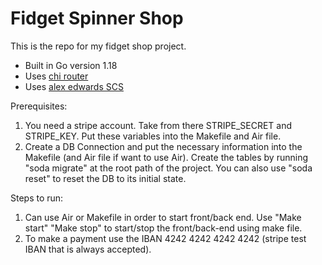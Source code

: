 # Fidget Spinner Shop

This is the repo for my fidget shop project.

- Built in Go version 1.18
- Uses [chi router](https://github.com/go-chi/chi)
- Uses [alex edwards SCS](https://github.com/alexedwards/scs/v2)

Prerequisites:
1. You need a stripe account. Take from there STRIPE_SECRET and STRIPE_KEY. Put these variables into the Makefile and Air file.
2. Create a DB Connection and put the necessary information into the Makefile (and Air file if want to use Air). Create the tables by running "soda migrate" at the root path of the project. You can also use "soda reset" to reset the DB to its initial state.

Steps to run:
1. Can use Air or Makefile in order to start front/back end. Use "Make start" "Make stop" to start/stop the front/back-end using make file.
2. To make a payment use the IBAN 4242 4242 4242 4242 (stripe test IBAN that is always accepted).
